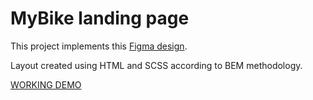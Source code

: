 # MyBike landing page

This project implements this [Figma design](https://www.figma.com/file/Ic3SlZjkATYaS7uTifZAIk/BIKE?node-id=0%3A1).

Layout created using HTML and SCSS according to BEM methodology.

[WORKING DEMO](https://sergii-nosachenko.github.io/layout_miami/)
